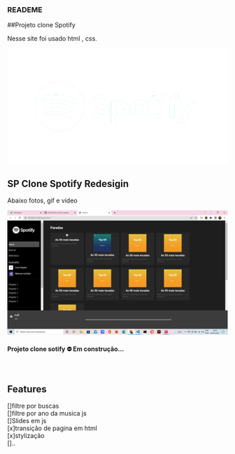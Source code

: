 ### READEME
##Projeto clone Spotify

<p>Nesse site foi usado html , css. </p>

<div>
<img "alt="" src="./img/logo.png">
</div>

<h2>SP Clone Spotify Redesigin</h2>

<p>Abaixo fotos, gif e video</p>

<div>
<img alt="Foto Inicio" src="/clone-spotfi.png"><br/>

<h4 aling="center">   Projeto clone sotify ⛔ Em construção... </h4><br/>

## Features <br/>

[]filtre por buscas<br/>
[]filtre por ano da musica js<br/>
[]Slides em js<br/>
[x]transição de pagina em html<br/>
[x]stylização<br/>
[]..<br/>                  
